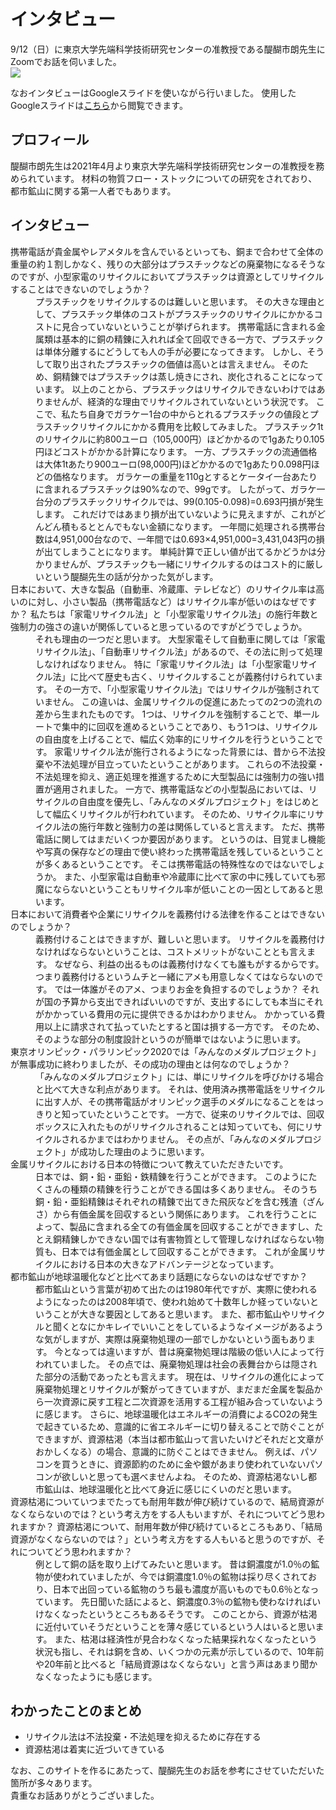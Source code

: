 [//SCML_TITLE]: # (インタビュー)

# インタビュー

<NoIndent>
9/12（日）に東京大学先端科学技術研究センターの准教授である醍醐市朗先生にZoomでお話を伺いました。
</NoIndent>

<div class="image_container">
    <Image src="../img/activity/interview/thumbnail.jpg"></Image>
</div>

なおインタビューはGoogleスライドを使いながら行いました。
使用したGoogleスライドは<a href="https://docs.google.com/presentation/d/1scF1wNfPfZGIbLZwAJ-I-G7dXXsWGbSxU4k5iHcPYrU/view">こちら</a>から閲覧できます。

## プロフィール

醍醐市朗先生は2021年4月より東京大学先端科学技術研究センターの准教授を務められています。
材料の物質フロー・ストックについての研究をされており、都市鉱山に関する第一人者でもあります。

## インタビュー

<dl class="Q_A">
<dt id="q1">
携帯電話が<Word>貴金属</Word>や<Word>レアメタル</Word>を含んでいるといっても、銅まで合わせて全体の重量の約１割しかなく、残りの大部分はプラスチックなどの廃棄物になるそうなのですが、小型家電のリサイクルにおいてプラスチックは資源としてリサイクルすることはできないのでしょうか？
</dt>

<dd>
プラスチックをリサイクルするのは難しいと思います。
その大きな理由として、プラスチック単体のコストがプラスチックのリサイクルにかかるコストに見合っていないということが挙げられます。
携帯電話に含まれる金属類は基本的に銅の<Word>精錬</Word>に入れれば全て回収できる一方で、プラスチックは単体分離するにどうしても人の手が必要になってきます。
しかし、そうして取り出されたプラスチックの価値は高いとは言えません。
そのため、銅精錬ではプラスチックは蒸し焼きにされ、炭化されることになっています。
以上のことから、プラスチックはリサイクルできないわけではありませんが、経済的な理由でリサイクルされていないという状況です。

<Column title="補足">
ここで、私たち自身でガラケー1台の中からとれるプラスチックの値段とプラスチックリサイクルにかかる費用を比較してみました。
プラスチック1tのリサイクルに約800ユーロ（105,000円）ほどかかるので1gあたり0.105円ほどコストがかかる計算になります。
一方、プラスチックの流通価格は大体1tあたり900ユーロ(98,000円)ほどかかるので1gあたり0.098円ほどの価格なります。
ガラケーの重量を110gとするとケータイ一台あたりに含まれるプラスチックは90%なので、99gです。
したがって、ガラケ一台分のプラスチックリサイクルでは、99(0.105-0.098)=0.693円損が発生します。
これだけではあまり損が出ていないように見えますが、これがどんどん積もるととんでもない金額になります。
一年間に処理される携帯台数は4,951,000台なので、一年間では0.693×4,951,000=3,431,043円の損が出てしまうことになります。
単純計算で正しい値が出てるかどうかは分かりませんが、プラスチックも一緒にリサイクルするのはコスト的に厳しいという醍醐先生の話が分かった気がします。
</Column>

</dd>

<dt id="q2">
<!-- 日本において、大きなもの（自動車、冷蔵庫、テレビなど）のリサイクル率は高いのに対し、小さいもの（携帯電話など）はリサイクル率が低いのはどうしてでしょうか？私たちは「家電リサイクル法」と「小型家電リサイクル法」の施行年数と強制力の強さの違いが関係していると思っていますがどうでしょうか。 -->
日本において、大きな製品（自動車、冷蔵庫、テレビなど）のリサイクル率は高いのに対し、小さい製品（携帯電話など）はリサイクル率が低いのはなぜですか？
私たちは「<Word>家電リサイクル法</Word>」と「<Word>小型家電リサイクル法</Word>」の施行年数と強制力の強さの違いが関係していると思っているのですがどうでしょうか。
</dt>
<dd>
それも理由の一つだと思います。
大型家電そして自動車に関しては「家電リサイクル法」、「<Word>自動車リサイクル法</Word>」があるので、その法に則って処理しなければなりません。
特に「家電リサイクル法」は「小型家電リサイクル法」に比べて歴史も古く、リサイクルすることが義務付けられています。
その一方で、「小型家電リサイクル法」ではリサイクルが強制されていません。
この違いは、金属リサイクルの促進にあたっての2つの流れの差から生まれたものです。
1つは、リサイクルを強制することで、単一ルートで集中的に回収を進めるということであり、もう1つは、リサイクルの自由度を上げることで、幅広く効率的にリサイクルを行うということです。
家電リサイクル法が施行されるようになった背景には、昔から不法投棄や不法処理が目立っていたということがあります。
これらの不法投棄・不法処理を抑え、適正処理を推進するために大型製品には強制力の強い措置が適用されました。
一方で、携帯電話などの小型製品においては、リサイクルの自由度を優先し、「みんなのメダルプロジェクト」をはじめとして幅広くリサイクルが行われています。
そのため、リサイクル率にリサイクル法の施行年数と強制力の差は関係していると言えます。
ただ、携帯電話に関してはまだいくつか要因があります。
というのは、目覚まし機能や写真の保存などの理由で使い終わった携帯電話を残しているということが多くあるということです。
そこは携帯電話の特殊性なのではないでしょうか。
また、小型家電は自動車や冷蔵庫に比べて家の中に残していても邪魔にならないということもリサイクル率が低いことの一因としてあると思います。
</dd>

<dt id="q3">
日本において消費者や企業にリサイクルを義務付ける法律を作ることはできないのでしょうか？
</dt>

<dd>
義務付けることはできますが、難しいと思います。
リサイクルを義務付けなければならないということは、コストメリットがないこととも言えます。
なぜなら、利益の出るものは義務付けなくても誰もがするからです。
つまり義務付けるというムチと一緒にアメも用意しなくてはならないのです。
では一体誰がそのアメ、つまりお金を負担するのでしょうか？
それが国の予算から支出できればいいのですが、支出するにしても本当にそれがかかっている費用の元に提供できるかはわかりません。
かかっている費用以上に請求されて払っていたとすると国は損する一方です。
そのため、そのような部分の制度設計というのが簡単ではないように思います。
</dd>

<dt id="q4">
東京オリンピック・パラリンピック2020では「<Word>みんなのメダルプロジェクト</Word>」が無事成功に終わりましたが、その成功の理由とは何なのでしょうか？
</dt>

<dd>
「みんなのメダルプロジェクト」には、単にリサイクルを呼びかける場合と比べて大きな利点があります。
それは、使用済み携帯電話をリサイクルに出す人が、その携帯電話がオリンピック選手のメダルになることをはっきりと知っていたということです。
一方で、従来のリサイクルでは、回収ボックスに入れたものがリサイクルされることは知っていても、何にリサイクルされるかまではわかりません。
その点が、「みんなのメダルプロジェクト」が成功した理由のように思います。
</dd>

<dt id="q5">
金属リサイクルにおける日本の特徴について教えていただきたいです。
</dt>
<dd>
日本では、銅・鉛・亜鉛・鉄精錬を行うことができます。
このようにたくさんの種類の精錬を行うことができる国は多くありません。
そのうち銅・鉛・亜鉛精錬はそれぞれの精錬で出てきた飛灰などを含む残渣（ざんさ）から有価金属を回収するという関係にあります。
これを行うことによって、製品に含まれる全ての有価金属を回収することができますし、たとえ銅精錬しかできない国では有害物質として管理しなければならない物質も、日本では有価金属として回収することができます。
これが金属リサイクルにおける日本の大きなアドバンテージとなっています。
</dd>
<dt id="q6">
都市鉱山が地球温暖化などと比べてあまり話題にならないのはなぜですか？
</dt>

<!-- Googleスライドで使った検索ボリューム（最新版）が欲しい（Answerの後でもいいけど） -->
<dd>
都市鉱山という言葉が初めて出たのは1980年代ですが、実際に使われるようになったのは2008年頃で、使われ始めて十数年しか経っていないということが大きな要因としてあると思います。
また、都市鉱山やリサイクルと聞くとなにかキレイでいいことをしているようなイメージがあるような気がしますが、実際は廃棄物処理の一部でしかないという面もあります。
今となっては違いますが、昔は廃棄物処理は階級の低い人<!--（醍醐の言う穢多非人）-->によって行われていました。
その点では、廃棄物処理は社会の表舞台からは隠された部分の活動であったとも言えます。
現在は、リサイクルの進化によって廃棄物処理とリサイクルが繋がってきていますが、まだまだ金属を製品から<Word>一次資源</Word>に戻す工程と<Word>二次資源</Word>を活用する工程が組み合っていないように感じます。
さらに、地球温暖化はエネルギーの消費によるCO2の発生で起きているため、意識的に省エネルギーに切り替えることで防ぐことができますが、資源枯渇（本当は都市鉱山って言いたいけどそれだと文章がおかしくなる）の場合、意識的に防ぐことはできません。
例えば、パソコンを買うときに、資源節約のために金や銀があまり使われていないパソコンが欲しいと思っても選べませんよね。
そのため、資源枯渇ないし都市鉱山は、地球温暖化と比べて身近に感じにくいのだと思います。
</dd>


<dt id="q7">
資源枯渇についていつまでたっても耐用年数が伸び続けているので、結局資源がなくならないのでは？という考え方をする人もいますが、それについてどう思われますか？
資源枯渇について、<Word>耐用年数</Word>が伸び続けているところもあり、「結局資源がなくならないのでは？」という考え方をする人もいると思うのですが、それについてどう思われますか？
</dt>
<dd>
例として銅の話を取り上げてみたいと思います。
昔は銅濃度が1.0％の鉱物が使われていましたが、今では銅濃度1.0％の鉱物は採り尽くされており、日本で出回っている鉱物のうち最も濃度が高いものでも0.6％となっています。
先日聞いた話によると、銅濃度0.3％の鉱物も使わなければいけなくなったというところもあるそうです。
このことから、資源が枯渇に近付いていそうだということを薄々感じているという人はいると思います。
また、枯渇は経済性が見合わなくなった結果採れなくなったという状況も指し、それは銅を含め、いくつかの元素が示しているので、10年前や20年前と比べると「結局資源はなくならない」と言う声はあまり聞かなくなったようにも感じます。
</dd>
</dl>

## わかったことのまとめ

<ul>
<li>リサイクル法は不法投棄・不法処理を抑えるために存在する</li>
<li>資源枯渇は着実に近づいてきている</li>
</ul>

<NoIndent>
なお、このサイトを作るにあたって、醍醐先生のお話を参考にさせていただいた箇所が多々あります。<br>
貴重なお話ありがとうございました。
</NoIndent>

<PNBar prev="./recycle-box.html" next="./petec.html"></PNBar>